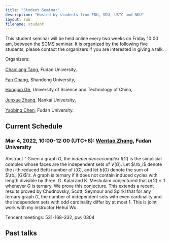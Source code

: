 ```yaml
---
title: "Student Seminar"
description: "Hosted by students from FDU, SDU, USTC and NKU"
layout: sub
filename: student
--- 
```


This student seminar will be held online every two weeks on Friday 10:00 am, between the SCMS seminar. It is organized by the following five students, please contact the organizers if you are interested in giving a talk.

Organizers:

[Chaoliang Tang](mailto:cltang17@fudan.edu.cn), Fudan University，

[Fan Chang](mailto:fchang@mail.sdu.edu.cn), Shandong University, 

[Hongjun Ge](mailto:ghj17000225@mail.ustc.edu.cn), University of Science and Technology of China, 

[Junxue Zhang](mailto:jxuezhang@163.com), Nankai University，

[Yaobing Chen](mailto:ybchen21@m.fudan.edu.cn), Fudan University. 

## Current Schedule
### Mar 4, 2022, 10:00-12:00 (UTC+8): [Wentao Zhang](mailto:wtzhang20@fudan.edu.cn), Fudan University    
Abstract：Given a graph $G$, the $independence complex$ $I(G)$ is the simplicial complex whose faces are the independent sets of $V(G)$. Let $\rb_i$ denote the $i$-th reduced Betti number of $I(G)$, and let $b(G)$ denote the sum of $\rb_i(G)$'s. A graph is ternary if it does not contain induced cycles with length divisible by three. G. Kalai and K. Meshulam conjectured that $b(G)\le 1$ whenever $G$ is ternary. We prove this conjecture. This extends a recent results proved by Chudnovsky, Scott, Seymour and Spirkl that for any ternary graph $G$, the number of independent sets with even cardinality and the independent sets with odd cardinality differ by at most 1. This is joint work with my instructor Hehui Wu.

Tencent meetings: 531-168-332, pw: 0304

## Past talks
